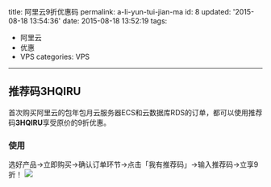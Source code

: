 title: 阿里云9折优惠码
permalink: a-li-yun-tui-jian-ma
id: 8
updated: '2015-08-18 13:54:36'
date: 2015-08-18 13:52:19
tags:
- 阿里云
- 优惠
- VPS
categories: VPS
---

## 推荐码**3HQIRU**
首次购买阿里云的包年包月云服务器ECS和云数据库RDS的订单，都可以使用推荐码**3HQIRU**享受原价的9折优惠。

### 使用
选好产品->立即购买->确认订单环节->点击「我有推荐码」->输入推荐码->立享9折！
![](http://gtms03.alicdn.com/tps/i3/TB1.8loIFXXXXcOXpXXkDxZRXXX-798-356.png)
